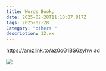 ```yaml
---
title: Words Book,
date: 2025-02-28T11:10:07.817Z
tags: 2025-02-28
Category: "others "
description: 12.xx
---
```

<!--StartFragment-->

https://amzlink.to/az0oG1BS6zyhw ad

<!--StartFragment-->

![](https://m.media-amazon.com/images/I/71wJ6xNNQTL._AC_SL1500_.jpg)

<!--EndFragment-->